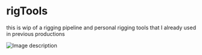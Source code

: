 # rigTools

this is wip of a rigging pipeline and personal rigging tools that I already used in previous productions

![Image description]([url=https://ibb.co/cgdky5D][img]https://i.ibb.co/w01BdHM/UI.png[/img][/url])
